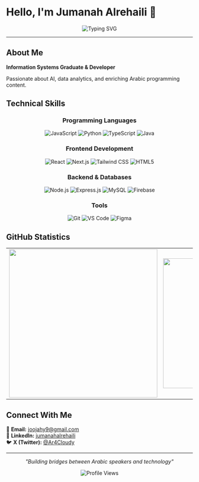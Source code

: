 # Hello, I'm Jumanah Alrehaili 👋

<div align="center">
<img src="https://user-images.githubusercontent.com/74038190/229223263-cf2e4b07-2615-4f87-9c38-e37600f8381a.gif" alt="Typing SVG" />
</div>


---

## About Me

**Information Systems Graduate & Developer**

Passionate about AI, data analytics, and enriching Arabic programming content.


## Technical Skills

<div align="center">

### Programming Languages
![JavaScript](https://img.shields.io/badge/JavaScript-323330?style=flat&logo=javascript&logoColor=F7DF1E)
![Python](https://img.shields.io/badge/Python-14354C?style=flat&logo=python&logoColor=white)
![TypeScript](https://img.shields.io/badge/TypeScript-007ACC?style=flat&logo=typescript&logoColor=white)
![Java](https://img.shields.io/badge/Java-ED8B00?style=flat&logo=openjdk&logoColor=white)

### Frontend Development
![React](https://img.shields.io/badge/React-20232A?style=flat&logo=react&logoColor=61DAFB)
![Next.js](https://img.shields.io/badge/Next.js-000000?style=flat&logo=next.js&logoColor=white)
![Tailwind CSS](https://img.shields.io/badge/Tailwind_CSS-38B2AC?style=flat&logo=tailwind-css&logoColor=white)
![HTML5](https://img.shields.io/badge/HTML5-E34F26?style=flat&logo=html5&logoColor=white)

### Backend & Databases
![Node.js](https://img.shields.io/badge/Node.js-43853D?style=flat&logo=node.js&logoColor=white)
![Express.js](https://img.shields.io/badge/Express.js-404D59?style=flat&logo=express&logoColor=white)
![MySQL](https://img.shields.io/badge/MySQL-00000F?style=flat&logo=mysql&logoColor=white)
![Firebase](https://img.shields.io/badge/Firebase-039BE5?style=flat&logo=firebase&logoColor=white)

### Tools
![Git](https://img.shields.io/badge/Git-E34F26?style=flat&logo=git&logoColor=white)
![VS Code](https://img.shields.io/badge/VS_Code-0078D4?style=flat&logo=visual%20studio%20code&logoColor=white)
![Figma](https://img.shields.io/badge/Figma-F24E1E?style=flat&logo=figma&logoColor=white)
</div>



## GitHub Statistics

<div align="center">

<table>
<tr>
<td align="center">
<img src="https://github-readme-stats.vercel.app/api?username=je-deve&show_icons=true&theme=default&hide_border=true&bg_color=f8fafc&title_color=6366f1&icon_color=8b5cf6&text_color=64748b" width="400" />
</td>
<td align="center">
<img src="https://github-readme-stats.vercel.app/api/top-langs/?username=je-deve&layout=compact&theme=default&hide_border=true&bg_color=f8fafc&title_color=6366f1&text_color=64748b" width="350" />
</td>
</tr>
</table>

</div>



## Connect With Me

📧 **Email:** [joojahy9@gmail.com](mailto:joojahy9@gmail.com)  
💼 **LinkedIn:** [jumanahalrehaili](https://linkedin.com/in/jumanahalrehaili)  
🐦 **X (Twitter):** [@Ar4Cloudy](https://x.com/Ar4Cloudy)  

---

<div align="center">

*"Building bridges between Arabic speakers and technology"*

![Profile Views](https://komarev.com/ghpvc/?username=je-deve&color=6366f1&style=flat&label=Profile+Views)

</div>
